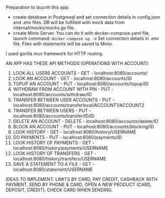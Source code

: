 Preparation to laucnh this app:
- create database in Postgresql and set connection details in config.json and .env files. DB will be fulfilled with mock data from internal/mocks/mocks.go file.
- create Minio Server. You can do it with docker-compose.yaml file, launch command: `docker-compose up -d`
Set connection details in .env file. Files with statements will be saved to Minio.

I used gorilla mux framework for HTTP routing.

AN APP HAS THESE API METHODS (OPERATIONS WITH ACCOUNT):
1) LOOK ALL USERS ACCOUNTS - GET - localhost:8080/accounts/
2) LOOK AN ACCOUNT - GET - localhost:8080/accounts/ID
3) TOPUP AN ACCOUNT - PUT - localhost:8080/accounts/topup/ID
4) WITHDRAW FROM ACCOUNT WITH PIN - PUT - localhost:8080/accounts/withdraw/ID
5) TRANSFER BETWEEN USER ACCOUNTS - PUT - localhost:8080/accounts/transferlocal/ACCOUNT1/ACCOUNT2
6) TRANSFER BETWEEN USERS - PUT - localhost:8080/accounts/transfer/ID/ID
7) DELETE AN ACCOUNT - DELETE -  localhost:8080/accounts/delete/ID
8) BLOCK AN ACCOUNT - PUT - localhost:8080/accounts/blocking/ID
9) LOOK HISTORY - GET - localhost:8080/history/USERNAME
10) DO PAYMENTS - PUT - localhost:8080/payments/ID
11) LOOK HISTORY OF PAYMENTS - GET - localhost:8080/history/payments/USERNAME
12) LOOK HISTORY OF TRANSFERS - GET - localhost:8080/history/transfers/USERNAME
13) SAVE A STATEMENT TO A FILE - GET - localhost:8080/statement/USERNAME

IDEAS TO IMPLEMENT: LIMITS BY CARD, PAY CREDIT, CASHBACK WITH PAYMENT, SEND BY PHONE & CARD, OPEN A NEW PRODUCT (CARD, DEPOSIT, CREDIT), CHECK CARD WHEN SENDING.